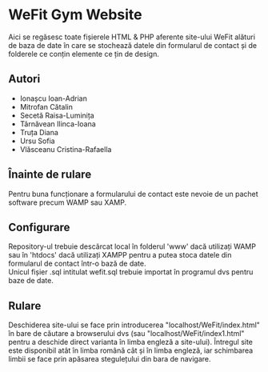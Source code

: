 <h1> 
WeFit Gym Website
</h1>
Aici se regăsesc toate fișierele HTML & PHP aferente site-ului WeFit alături de baza de date în care se stochează datele din formularul de contact și de folderele ce conțin elemente ce țin de design.
<h2>
Autori
</h2>
<ul>
  <li>Ionașcu Ioan-Adrian</li>
  <li>Mitrofan Cătalin</li>
  <li>Secetă Raisa-Luminița</li>
  <li>Târnăvean Ilinca-Ioana</li>
  <li>Truța Diana</li>
  <li>Ursu Sofia</li>
  <li>Vlăsceanu Cristina-Rafaella</li>
 </ul>
 <h2>
 Înainte de rulare
 </h2>
 Pentru buna funcționare a formularului de contact este nevoie de un pachet software precum WAMP sau XAMP.
 <h2>
 Configurare
 </h2>
 Repository-ul trebuie descărcat local în folderul 'www' dacă utilizați WAMP sau în 'htdocs' dacă utilizați XAMPP pentru a putea stoca datele din formularul de contact într-o bază de date. <br>
 Unicul fișier .sql intitulat wefit.sql trebuie importat în programul dvs pentru baze de date.
 <h2>
 Rulare
 </h2>
 Deschiderea site-ului se face prin introducerea "localhost/WeFit/index.html" în bare de căutare a browserului dvs (sau "localhost/WeFit/index1.html" pentru a deschide direct varianta în limba engleză a site-ului). Întregul site este disponibil atât în limba română cât și în limba engleză, iar schimbarea limbii se face prin apăsarea stegulețului din bara de navigare.
 
